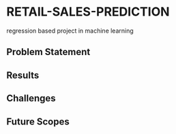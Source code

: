 # RETAIL-SALES-PREDICTION
regression based project in machine learning

## Problem Statement

## Results

## Challenges

## Future Scopes
